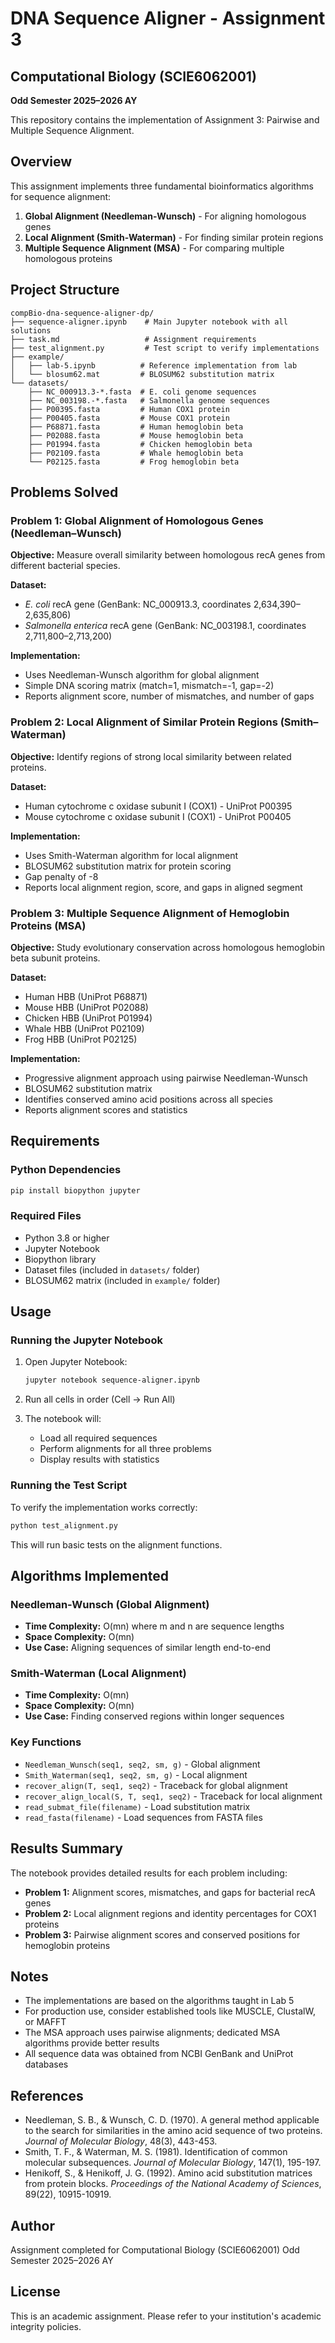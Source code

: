 # DNA Sequence Aligner - Assignment 3

## Computational Biology (SCIE6062001)
**Odd Semester 2025–2026 AY**

This repository contains the implementation of Assignment 3: Pairwise and Multiple Sequence Alignment.

## Overview

This assignment implements three fundamental bioinformatics algorithms for sequence alignment:

1. **Global Alignment (Needleman-Wunsch)** - For aligning homologous genes
2. **Local Alignment (Smith-Waterman)** - For finding similar protein regions
3. **Multiple Sequence Alignment (MSA)** - For comparing multiple homologous proteins

## Project Structure

```
compBio-dna-sequence-aligner-dp/
├── sequence-aligner.ipynb    # Main Jupyter notebook with all solutions
├── task.md                   # Assignment requirements
├── test_alignment.py         # Test script to verify implementations
├── example/
│   ├── lab-5.ipynb          # Reference implementation from lab
│   └── blosum62.mat         # BLOSUM62 substitution matrix
└── datasets/
    ├── NC_000913.3-*.fasta  # E. coli genome sequences
    ├── NC_003198.-*.fasta   # Salmonella genome sequences
    ├── P00395.fasta         # Human COX1 protein
    ├── P00405.fasta         # Mouse COX1 protein
    ├── P68871.fasta         # Human hemoglobin beta
    ├── P02088.fasta         # Mouse hemoglobin beta
    ├── P01994.fasta         # Chicken hemoglobin beta
    ├── P02109.fasta         # Whale hemoglobin beta
    └── P02125.fasta         # Frog hemoglobin beta
```

## Problems Solved

### Problem 1: Global Alignment of Homologous Genes (Needleman–Wunsch)

**Objective:** Measure overall similarity between homologous recA genes from different bacterial species.

**Dataset:**
- *E. coli* recA gene (GenBank: NC_000913.3, coordinates 2,634,390–2,635,806)
- *Salmonella enterica* recA gene (GenBank: NC_003198.1, coordinates 2,711,800–2,713,200)

**Implementation:**
- Uses Needleman-Wunsch algorithm for global alignment
- Simple DNA scoring matrix (match=1, mismatch=-1, gap=-2)
- Reports alignment score, number of mismatches, and number of gaps

### Problem 2: Local Alignment of Similar Protein Regions (Smith–Waterman)

**Objective:** Identify regions of strong local similarity between related proteins.

**Dataset:**
- Human cytochrome c oxidase subunit I (COX1) - UniProt P00395
- Mouse cytochrome c oxidase subunit I (COX1) - UniProt P00405

**Implementation:**
- Uses Smith-Waterman algorithm for local alignment
- BLOSUM62 substitution matrix for protein scoring
- Gap penalty of -8
- Reports local alignment region, score, and gaps in aligned segment

### Problem 3: Multiple Sequence Alignment of Hemoglobin Proteins (MSA)

**Objective:** Study evolutionary conservation across homologous hemoglobin beta subunit proteins.

**Dataset:**
- Human HBB (UniProt P68871)
- Mouse HBB (UniProt P02088)
- Chicken HBB (UniProt P01994)
- Whale HBB (UniProt P02109)
- Frog HBB (UniProt P02125)

**Implementation:**
- Progressive alignment approach using pairwise Needleman-Wunsch
- BLOSUM62 substitution matrix
- Identifies conserved amino acid positions across all species
- Reports alignment scores and statistics

## Requirements

### Python Dependencies

```bash
pip install biopython jupyter
```

### Required Files

- Python 3.8 or higher
- Jupyter Notebook
- Biopython library
- Dataset files (included in `datasets/` folder)
- BLOSUM62 matrix (included in `example/` folder)

## Usage

### Running the Jupyter Notebook

1. Open Jupyter Notebook:
   ```bash
   jupyter notebook sequence-aligner.ipynb
   ```

2. Run all cells in order (Cell → Run All)

3. The notebook will:
   - Load all required sequences
   - Perform alignments for all three problems
   - Display results with statistics

### Running the Test Script

To verify the implementation works correctly:

```bash
python test_alignment.py
```

This will run basic tests on the alignment functions.

## Algorithms Implemented

### Needleman-Wunsch (Global Alignment)

- **Time Complexity:** O(mn) where m and n are sequence lengths
- **Space Complexity:** O(mn)
- **Use Case:** Aligning sequences of similar length end-to-end

### Smith-Waterman (Local Alignment)

- **Time Complexity:** O(mn)
- **Space Complexity:** O(mn)
- **Use Case:** Finding conserved regions within longer sequences

### Key Functions

- `Needleman_Wunsch(seq1, seq2, sm, g)` - Global alignment
- `Smith_Waterman(seq1, seq2, sm, g)` - Local alignment
- `recover_align(T, seq1, seq2)` - Traceback for global alignment
- `recover_align_local(S, T, seq1, seq2)` - Traceback for local alignment
- `read_submat_file(filename)` - Load substitution matrix
- `read_fasta(filename)` - Load sequences from FASTA files

## Results Summary

The notebook provides detailed results for each problem including:

- **Problem 1:** Alignment scores, mismatches, and gaps for bacterial recA genes
- **Problem 2:** Local alignment regions and identity percentages for COX1 proteins
- **Problem 3:** Pairwise alignment scores and conserved positions for hemoglobin proteins

## Notes

- The implementations are based on the algorithms taught in Lab 5
- For production use, consider established tools like MUSCLE, ClustalW, or MAFFT
- The MSA approach uses pairwise alignments; dedicated MSA algorithms provide better results
- All sequence data was obtained from NCBI GenBank and UniProt databases

## References

- Needleman, S. B., & Wunsch, C. D. (1970). A general method applicable to the search for similarities in the amino acid sequence of two proteins. *Journal of Molecular Biology*, 48(3), 443-453.
- Smith, T. F., & Waterman, M. S. (1981). Identification of common molecular subsequences. *Journal of Molecular Biology*, 147(1), 195-197.
- Henikoff, S., & Henikoff, J. G. (1992). Amino acid substitution matrices from protein blocks. *Proceedings of the National Academy of Sciences*, 89(22), 10915-10919.

## Author

Assignment completed for Computational Biology (SCIE6062001)
Odd Semester 2025–2026 AY

## License

This is an academic assignment. Please refer to your institution's academic integrity policies.

